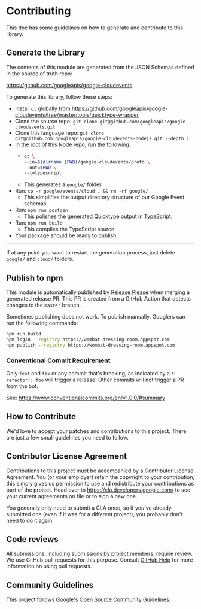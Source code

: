 # Contributing

This doc has some guidelines on how to generate and contribute to this library.

## Generate the Library

The contents of this module are generated from the JSON Schemas defined in the source of truth repo:

https://github.com/googleapis/google-cloudevents

To generate this library, follow these steps:

- Install `qt` globally from https://github.com/googleapis/google-cloudevents/tree/master/tools/quicktype-wrapper
- Clone the source repo: `git clone git@github.com:googleapis/google-cloudevents.git`
- Clone this language repo: `git clone git@github.com:googleapis/google-cloudevents-nodejs.git --depth 1`
- In the root of this Node repo, run the following:
  - ```sh
    qt \
    --in=$(dirname $PWD)/google-cloudevents/proto \
    --out=$PWD \
    --l=typescript
    ```
  - This generates a `google/` folder.
- Run: `cp -r google/events/cloud . && rm -rf google/`
  - This simplifies the output directory structure of our Google Event schemas.
- Run: `npm run postgen`
  - This polishes the generated Quicktype output in TypeScript.
- Run: `npm run build`
  - This compiles the TypeScript source.
- Your package should be ready to publish.

---

If at any point you want to restart the generation process, just delete `google/` and `cloud/` folders.

## Publish to npm

This module is automatically published by [Release Please](https://github.com/googleapis/release-please) when merging a generated release PR.
This PR is created from a GitHub Action that detects changes to the `master` branch.

Sometimes publishing does not work. To publish manually, Googlers can run the following commands:

```sh
npm run build
npm login --registry https://wombat-dressing-room.appspot.com
npm publish --registry https://wombat-dressing-room.appspot.com
```

### Conventional Commit Requirement

Only `feat` and `fix` or any commit that's breaking, as indicated by a `!`: `refactor!: foo` will trigger a release. Other commits will not trigger a PR from the bot.

See: https://www.conventionalcommits.org/en/v1.0.0/#summary

## How to Contribute

We'd love to accept your patches and contributions to this project. There are
just a few small guidelines you need to follow.

## Contributor License Agreement

Contributions to this project must be accompanied by a Contributor License
Agreement. You (or your employer) retain the copyright to your contribution;
this simply gives us permission to use and redistribute your contributions as
part of the project. Head over to <https://cla.developers.google.com/> to see
your current agreements on file or to sign a new one.

You generally only need to submit a CLA once, so if you've already submitted one
(even if it was for a different project), you probably don't need to do it
again.

## Code reviews

All submissions, including submissions by project members, require review. We
use GitHub pull requests for this purpose. Consult
[GitHub Help](https://help.github.com/articles/about-pull-requests/) for more
information on using pull requests.

## Community Guidelines

This project follows [Google's Open Source Community
Guidelines](https://opensource.google/conduct/).
